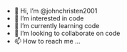 - 👋 Hi, I’m @johnchristen2001
- 👀 I’m interested in code
- 🌱 I’m currently learning code
- 💞️ I’m looking to collaborate on code
- 📫 How to reach me ...

<!---
johnchristen2001/johnchristen2001 is a ✨ special ✨ repository because its `README.md` (this file) appears on your GitHub profile.
You can click the Preview link to take a look at your changes.
--->
